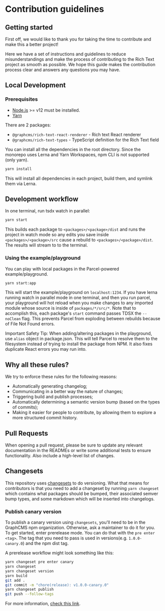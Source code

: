 # Contribution guidelines

## Getting started

First off, we would like to thank you for taking the time to contribute and make this a better project!

Here we have a set of instructions and guidelines to reduce misunderstandings and make the process of contributing to the Rich Text project as smooth as possible. We hope this guide makes the contribution process clear and answers any questions you may have.

## Local Development

### Prerequisites

- [Node.js](http://nodejs.org/) >= v12 must be installed.
- [Yarn](https://yarnpkg.com/en/docs/install)

There are 2 packages:

- `@graphcms/rich-text-react-renderer` - Rich text React renderer
- `@graphcms/rich-text-types` - TypeScript definition for the Rich Text field

You can install all the dependencies in the root directory. Since the monorepo uses Lerna and Yarn Workspaces, npm CLI is not supported (only yarn).

```sh
yarn install
```

This will install all dependencies in each project, build them, and symlink them via Lerna.

## Development workflow

In one terminal, run tsdx watch in parallel:

```sh
yarn start
```

This builds each package to `<packages>/<package>/dist` and runs the project in watch mode so any edits you save inside `<packages>/<package>/src` cause a rebuild to `<packages>/<package>/dist`. The results will stream to to the terminal.

### Using the example/playground

You can play with local packages in the Parcel-powered example/playground.

```sh
yarn start:app
```

This will start the example/playground on `localhost:1234`. If you have lerna running watch in parallel mode in one terminal, and then you run parcel, your playground will hot reload when you make changes to any imported module whose source is inside of `packages/*/src/*`. Note that to accomplish this, each package's `start` command passes TDSX the `--noClean` flag. This prevents Parcel from exploding between rebuilds because of File Not Found errors.

Important Safety Tip: When adding/altering packages in the playground, use `alias` object in package.json. This will tell Parcel to resolve them to the filesystem instead of trying to install the package from NPM. It also fixes duplicate React errors you may run into.

## Why all these rules?

We try to enforce these rules for the following reasons:

- Automatically generating changelog;
- Communicating in a better way the nature of changes;
- Triggering build and publish processes;
- Automatically determining a semantic version bump (based on the types of commits);
- Making it easier for people to contribute, by allowing them to explore a more structured commit history.

## Pull Requests

When opening a pull request, please be sure to update any relevant documentation in the READMEs or write some additional tests to ensure functionality. Also include a high-level list of changes.

## Changesets

This repository uses [changesets][] to do versioning. What that means for contributors is that you need to add a changeset by running `yarn changeset` which contains what packages should be bumped, their associated semver bump types, and some markdown which will be inserted into changelogs.

### Publish canary version

To publish a canary version using `changesets`, you'll need to be in the GraphCMS npm organization. Otherwise, ask a maintainer to do it for you. To get started, enter prerelease mode. You can do that with the `pre enter <tag>`. The tag that you need to pass is used in versions(e.g. `1.0.0-canary.0`) and the npm dist tag.

A prerelease workflow might look something like this:

```sh
yarn changeset pre enter canary
yarn changeset
yarn changeset version
yarn build
git add .
git commit -m "chore(release): v1.0.0-canary.0"
yarn changeset publish
git push --follow-tags
```

For more information, [check this link](https://github.com/atlassian/changesets/blob/main/docs/prereleases.md).

[yarn workspaces]: https://yarnpkg.com/en/docs/workspaces
[changesets]: https://github.com/atlassian/changesets
